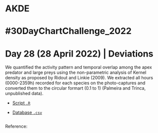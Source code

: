 # AKDE

# #30DayChartChallenge_2022

# Day 28 (28 April 2022) | Deviations

We quantified the activity pattern and temporal overlap among the apex predator and large preys using the non-parametric analysis of Kernel density as proposed by Ridout and Linkie (2009). We extracted all hours (0000-2359h) recorded for each species on the photo-captures and converted them to the circular formart (0.1 to 1) (Palmeira and Trinca, unpublished data).

- [Script `.R`](https://github.com/fblpalmeira/AKDE/blob/main/data/ctmm_20.R)

- [Database `.csv`]()

<img src="">

Reference:

